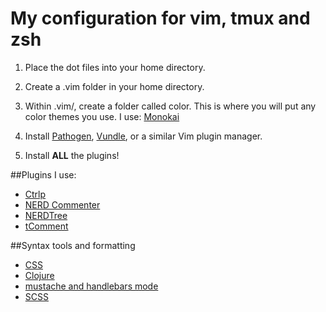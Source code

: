 # My configuration for vim, tmux and zsh


1. Place the dot files into your home directory.

2. Create a .vim folder in your home directory.

3. Within .vim/, create a folder called color. This is where you will put any color themes you use. I use: [Monokai](https://github.com/tomasr/molokai)

4. Install [Pathogen](https://github.com/tpope/vim-pathogen), [Vundle](https://github.com/gmarik/Vundle.vim), or a similar Vim plugin manager.

5. Install **ALL** the plugins!


##Plugins I use:
- [Ctrlp](https://github.com/kien/ctrlp.vim)
- [NERD Commenter](https://github.com/scrooloose/nerdcommenter)
- [NERDTree](https://github.com/scrooloose/nerdtree)
- [tComment](https://github.com/tomtom/tcomment_vim)

##Syntax tools and formatting
- [CSS](vim-css3-syntax )
- [Clojure](https://github.com/guns/vim-clojure-static)
- [mustache and handlebars mode](https://github.com/mustache/vim-mustache-handlebars)
- [SCSS](https://github.com/cakebaker/scss-syntax.vim)
